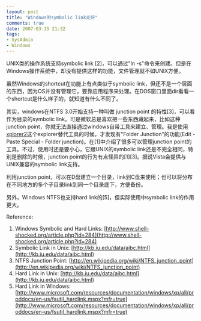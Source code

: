 ```yaml
---
layout: post
title: "Windows的symbolic link支持"
comments: true
date: 2007-03-15 21:32
tags:
- SysAdmin
- Windows
---
```

UNIX类的操作系统支持symbolic link [2]，可以通过"ln -s"命令来创建。但是在Windows操作系统中，却没有提供这样的功能，文件管理就不如UNIX方便。

虽然Windows的shortcut在功能上有点类似于symbolic link，但还不是一个层面的东西，因为OS并没有管理它，要靠应用程序来处理。在DOS窗口里面dir看看一个shortcut是什么样子的，就知道有什么不同了。

其实，windows在NTFS 3.0开始支持一种叫做 junction point 的特性[3]，可以看作为目录的symbolic link。可是微软总是喜欢把一些东西藏起来，比如这种junction point，你就无法直接通过windows自带工具来建立、管理。我是使用[xplorer2](http://www.zabkat.com/)这个explorer替代工具的时候，才发现有"Folder Junction"的功能(Edit - Paste Special - Folder junction)。在[1]中介绍了很多可以管理junction point的工具。不过，使用时还是要小心，它跟UNIX的symbolic link还是不完全相同，特别是删除的时候，junction point的行为有点怪异的[1][3]。据说Vista会提供与UNIX兼容的symbolic link支持。

利用junction point，可以在D盘建立一个目录，link到C盘来使用；也可以将分布在不同地方的多个子目录link到同一个目录底下，方便备份。

另外，Windows NTFS也支持hard link的[5]，但实际使用中symbolic link的作用更大。

Reference:

  1. Windows Symbolic and Hard Links: [http://www.shell-shocked.org/article.php?id=284](http://www.shell-shocked.org/article.php?id=284)
  2. Symbolic Link in Unix: [http://kb.iu.edu/data/aibc.html](http://kb.iu.edu/data/aibc.html)
  3. NTFS Junction Point: [http://en.wikipedia.org/wiki/NTFS_junction_point](http://en.wikipedia.org/wiki/NTFS_junction_point)
  4. Hard Link in Unix: [http://kb.iu.edu/data/aibc.html](http://kb.iu.edu/data/aibc.html)
  5. Hard Link in Windows: [http://www.microsoft.com/resources/documentation/windows/xp/all/proddocs/en-us/fsutil_hardlink.mspx?mfr=true](http://www.microsoft.com/resources/documentation/windows/xp/all/proddocs/en-us/fsutil_hardlink.mspx?mfr=true)
